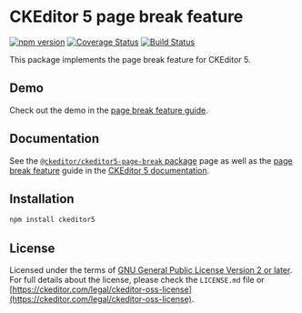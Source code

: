 CKEditor&nbsp;5 page break feature
===========================

[![npm version](https://badge.fury.io/js/%40ckeditor%2Fckeditor5-page-break.svg)](https://www.npmjs.com/package/@ckeditor/ckeditor5-page-break)
[![Coverage Status](https://coveralls.io/repos/github/ckeditor/ckeditor5/badge.svg?branch=master)](https://coveralls.io/github/ckeditor/ckeditor5?branch=master)
[![Build Status](https://travis-ci.com/ckeditor/ckeditor5.svg?branch=master)](https://app.travis-ci.com/github/ckeditor/ckeditor5)

This package implements the page break feature for CKEditor&nbsp;5.

## Demo

Check out the demo in the [page break feature guide](https://ckeditor.com/docs/ckeditor5/latest/features/page-break.html#demo).

## Documentation

See the [`@ckeditor/ckeditor5-page-break` package](https://ckeditor.com/docs/ckeditor5/latest/api/page-break.html) page as well as the [page break feature](https://ckeditor.com/docs/ckeditor5/latest/features/page-break.html) guide in the [CKEditor&nbsp;5 documentation](https://ckeditor.com/docs/ckeditor5/latest/).

## Installation

```bash
npm install ckeditor5
```

## License

Licensed under the terms of [GNU General Public License Version 2 or later](http://www.gnu.org/licenses/gpl.html). For full details about the license, please check the `LICENSE.md` file or [https://ckeditor.com/legal/ckeditor-oss-license](https://ckeditor.com/legal/ckeditor-oss-license).
